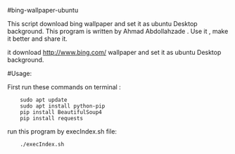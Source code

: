 #bing-wallpaper-ubuntu

This script download bing wallpaper and set it as ubuntu Desktop background.
This program is written by Ahmad Abdollahzade . Use it , make it better and share it. 

it download http://www.bing.com/ wallpaper and set it as ubuntu Desktop background.

#Usage:

First run these commands on terminal :
```
    sudo apt update
    sudo apt install python-pip
    pip install BeautifulSoup4
    pip install requests
```

run this program by execIndex.sh file:
```
    ./execIndex.sh
```

